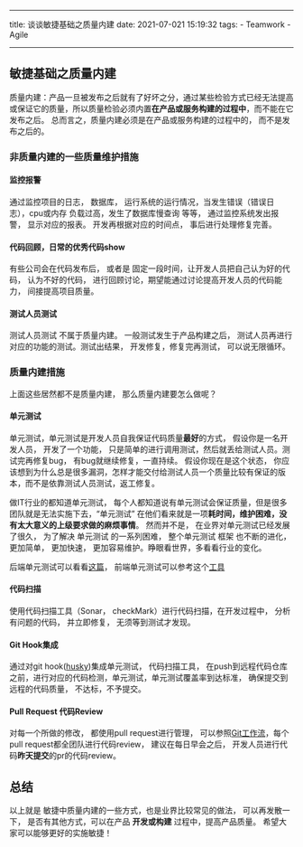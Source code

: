   ---

title: 谈谈敏捷基础之质量内建
date: 2021-07-021 15:19:32
tags:
    - Teamwork
    - Agile

---

## 敏捷基础之质量内建
质量内建：产品一旦被发布之后就有了好坏之分，通过某些检验方式已经无法提高或保证它的质量，所以质量检验必须内置**在产品或服务构建的过程中**，而不能在它发布之后。
总而言之，质量内建必须是在产品或服务构建的过程中的， 而不是发布之后的。

### 非质量内建的一些质量维护措施
#### 监控报警
通过监控项目的日志， 数据库， 运行系统的运行情况，当发生错误（错误日志），cpu或内存 负载过高，发生了数据库慢查询 等等， 通过监控系统发出报警， 显示对应的报表。 开发再根据对应的时间点， 事后进行处理修复完善。

#### 代码回顾，日常的优秀代码show
有些公司会在代码发布后， 或者是 固定一段时间，让开发人员把自己认为好的代码， 认为不好的代码， 进行回顾讨论，期望能通过讨论提高开发人员的代码能力， 间接提高项目质量。

#### 测试人员测试
测试人员测试 不属于质量内建。 一般测试发生于产品构建之后， 测试人员再进行对应的功能的测试。测试出结果， 开发修复，修复完再测试， 可以说无限循环。 

### 质量内建措施
上面这些居然都不是质量内建， 那么质量内建要怎么做呢？

#### 单元测试
单元测试，单元测试是开发人员自我保证代码质量**最好**的方式， 假设你是一名开发人员， 开发了一个功能， 只是简单的进行调用测试，然后就丢给测试人员。测试完再修复bug， 有bug就继续修复，一直持续。 假设你现在是这个状态， 你应该想到为什么总是很多漏洞，怎样才能交付给测试人员一个质量比较有保证的版本，而不是依靠测试人员测试，返工修复。

做IT行业的都知道单元测试， 每个人都知道说有单元测试会保证质量，但是很多团队就是无法实施下去，“单元测试” 在他们看来就是一项**耗时间，维护困难，没有太大意义的上级要求做的麻烦事情**。 然而并不是， 在业界对单元测试已经发展了很久， 为了解决 单元测试 的一系列困难， 整个单元测试 框架 也不断的进化， 更加简单， 更加快速， 更加容易维护。睁眼看世界，多看看行业的变化。

后端单元测试可以看看[这篇](https://stableship.github.io/2020/01/15/SpringBoot%20Unit%20Test/)，
前端单元测试可以参考这个[工具](https://github.com/stableShip/react_test_utils)

#### 代码扫描
使用代码扫描工具（Sonar， checkMark）进行代码扫描，在开发过程中， 分析有问题的代码， 并立即修复， 无须等到测试才发现。

#### Git Hook集成
通过对git hook([husky](https://github.com/typicode/husky))集成单元测试， 代码扫描工具， 在push到远程代码仓库之前，进行对应的代码检测，单元测试，单元测试覆盖率到达标准， 确保提交到远程的代码质量， 不达标，不予提交。

#### Pull Request 代码Review
对每一个所做的修改， 都使用pull request进行管理， 可以参照[Git工作流](https://stableship.github.io/2019/02/22/Git%20Operation%20Specification/)，每个pull request都全团队进行代码review， 建议在每日早会之后， 开发人员进行代码**昨天提交**的pr的代码review。


## 总结
以上就是 敏捷中质量内建的一些方式，也是业界比较常见的做法， 可以再发散一下， 是否有其他方式，可以在产品 **开发或构建** 过程中，提高产品质量。 希望大家可以能够更好的实施敏捷！

